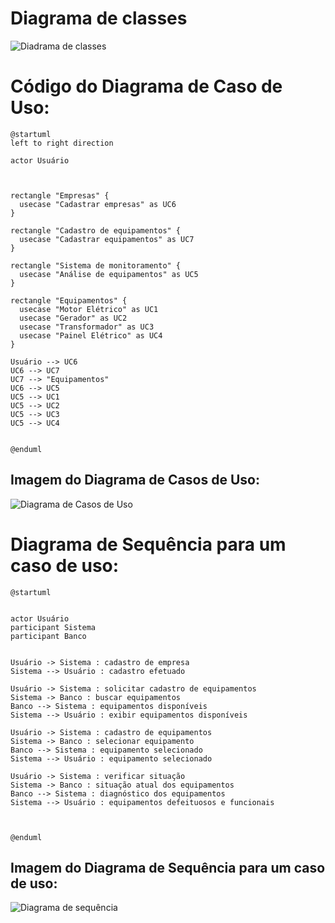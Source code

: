 # Diagrama de classes

![Diadrama de classes](https://cdn-0.plantuml.com/plantuml/png/ZP31IWCn48RlUOeS5TaNM3nKi4f1JrBlVpTJEp39h9D9B-gxMnRNijI3j_3zcI_vPrKTvYrB28EWrhX-RpmYKt6jyIF4s4NdKVluuiRbRG95Coq0fpvoyUcSuDYKwX0CECqzwG2vXzEK7ZbXwopd-qsSCrx9UC_3vSXDp5hTO9korwlhFXwLqyGhvoQm1yW1ly7NtEDPNMqjvCQ3paKeZsJmPhZp1kbZqhOJ-bEtKnL2EHiVoP3KVbm7DTHjFP7_MXQRlVtikkKVB_FvnH1ML5BB4hu1)


# Código do Diagrama de Caso de Uso:


```
@startuml
left to right direction

actor Usuário



rectangle "Empresas" {
  usecase "Cadastrar empresas" as UC6
}

rectangle "Cadastro de equipamentos" {
  usecase "Cadastrar equipamentos" as UC7
}

rectangle "Sistema de monitoramento" {
  usecase "Análise de equipamentos" as UC5
}

rectangle "Equipamentos" {
  usecase "Motor Elétrico" as UC1
  usecase "Gerador" as UC2
  usecase "Transformador" as UC3
  usecase "Painel Elétrico" as UC4
}

Usuário --> UC6
UC6 --> UC7
UC7 --> "Equipamentos"
UC6 --> UC5
UC5 --> UC1
UC5 --> UC2
UC5 --> UC3
UC5 --> UC4


@enduml
```




## Imagem do Diagrama de Casos de Uso:


![Diagrama de Casos de Uso](https://img.plantuml.biz/plantuml/png/VPBFQiCm3CRlWRo3wBs7_ibo6nqbx3GOR7q0aQYTmROwMJcDFKoFUuwysEB66qa3nM3yoPz_acplWg9ewsoUMJegA8EOquT2OuHgDUppBC-mLXOuXBQxYE4OYICQq9yimQ9oPw60OG5VUGRG1genzF4zDXXKK83-7HZWi7_8i-yRHl8oD0JqsPepElBAzvWJrvLRphbl9YWvZ5Z7tlIT34TkkK--krZJhsRvh-HYJgxkLFd2ySegs_sec9eJP3NnF9DWmvBsrfEzTq4VZYnkvDXC7AzeFDbPYcsgy--rOBby72wydv8eeoYlOjh4s5H4KIIn6elrM6p6OZlyZ1tvflzJlm00)






# Diagrama de Sequência para um caso de uso:


```
@startuml


actor Usuário
participant Sistema
participant Banco


Usuário -> Sistema : cadastro de empresa
Sistema --> Usuário : cadastro efetuado

Usuário -> Sistema : solicitar cadastro de equipamentos
Sistema -> Banco : buscar equipamentos
Banco --> Sistema : equipamentos disponíveis
Sistema --> Usuário : exibir equipamentos disponíveis

Usuário -> Sistema : cadastro de equipamentos
Sistema -> Banco : selecionar equipamento
Banco --> Sistema : equipamento selecionado
Sistema --> Usuário : equipamento selecionado

Usuário -> Sistema : verificar situação
Sistema -> Banco : situação atual dos equipamentos
Banco --> Sistema : diagnóstico dos equipamentos
Sistema --> Usuário : equipamentos defeituosos e funcionais



@enduml
```

## Imagem do Diagrama de Sequência para um caso de uso:

![Diagrama de sequência](https://img.plantuml.biz/plantuml/png/ZLB1RSCm3Fm7o0vSm0lq4GHPeUW0YaGN16pH5QMWwnHvzDLNHz1YeMeujO2eBlWHn3loZkHHeWanZSD-LyBOo05U9EMFGBpVJPeaIvFn4Pv98ewc_ZmPRtdcBYpe3WiMdi0QPoG61eU0unHGjCAIxXHwfwsms6DCnd6xhF2W4bHxtU0jgQmHVMHPTJdCCfLsJcALK-FcP5VLNoF0aKpiyzS5IPhYyPtE5FuY_cj4Mmu41xJ4ldQnQUANLwRQij32jvHVC51FPQ92kh3ycQ_yMFKz3KPV0pYTplOM79bNdxz5puqVKBPjw0hqbhGvIs53d_oFgNaT9OxedPx_3G00)
